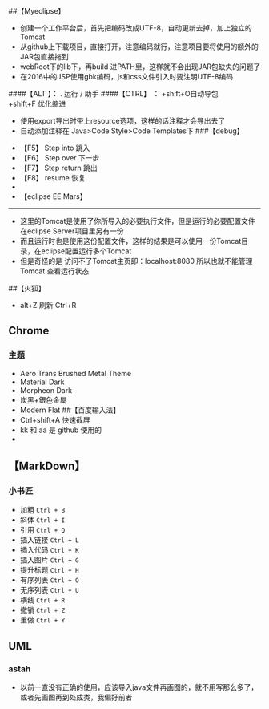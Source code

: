 ##【Myeclipse】 
* 创建一个工作平台后，首先把编码改成UTF-8，自动更新去掉，加上独立的Tomcat
* 从github上下载项目，直接打开，注意编码就行，注意项目要将使用的额外的JAR包直接拖到
* webRoot下的lib下，再build 进PATH里，这样就不会出现JAR包缺失的问题了
* 在2016中的JSP使用gbk编码，js和css文件引入时要注明UTF-8编码

####【ALT 】：
	      . 运行
	      / 助手
####【CTRL】 ：
	       +shift+O自动导包  
	       +shift+F 优化缩进


 * 使用export导出时带上resource选项，这样的话注释才会导出去了
 * 自动添加注释在 Java>Code Style>Code Templates下
###【debug】 
- 【F5】  Step into 跳入
- 【F6】  Step over 下一步
- 【F7】  Step return 跳出
- 【F8】  resume 恢复
- ​
- 【eclipse EE Mars】

********************

* 这里的Tomcat是使用了你所导入的必要执行文件，但是运行的必要配置文件在eclipse Server项目里另有一份
* 而且运行时也是使用这份配置文件，这样的结果是可以使用一份Tomcat目录，在eclipse配置运行多个Tomcat
* 但是奇怪的是 访问不了Tomcat主页即：localhost:8080 所以也就不能管理Tomcat 查看运行状态

##【火狐】 

- alt+Z  刷新 Ctrl+R
## Chrome
### 主题
- Aero Trans Brushed Metal Theme
- Material Dark
- Morpheon Dark
- 炭黑+銀色金屬
- Modern Flat
##【百度输入法】 
- Ctrl+shift+A  快速截屏
- kk 和 aa 是 github 使用的
- ​

## 【MarkDown】
### 小书匠
 - 加粗    `Ctrl + B` 
 - 斜体    `Ctrl + I` 
 - 引用    `Ctrl + Q`
 - 插入链接    `Ctrl + L`
 - 插入代码    `Ctrl + K`
 - 插入图片    `Ctrl + G`
 - 提升标题    `Ctrl + H`
 - 有序列表    `Ctrl + O`
 - 无序列表    `Ctrl + U`
 - 横线    `Ctrl + R`
 - 撤销    `Ctrl + Z`
 - 重做    `Ctrl + Y`
 
## UML
### astah
- 以前一直没有正确的使用，应该导入java文件再画图的，就不用写那么多了，或者先画图再到处成类，我偏好前者 

